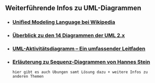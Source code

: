 ## Weiterführende Infos zu UML-Diagrammen

- ### [Unified Modeling Language bei Wikipedia](https://de.wikipedia.org/wiki/Unified_Modeling_Language)

- ### [Überblick zu den 14 Diagrammen der UML 2.x](https://www.cybermedian.com/de/a-comprehensive-guide-to-14-types-of-uml-diagram/)

- ### [UML-Aktivitätsdiagramm – Ein umfassender Leitfaden](https://www.cybermedian.com/de/uml-activity-diagram-a-comprehensive-guide/)   

- ### [Erläuterung zu Sequenz-Diagrammen von Hannes Stein](https://oer-informatik.de/uml-sequenzdiagramm)
      hier gibt es auch Übungen samt Lösung dazu + weitere Infos zu anderen Themen


